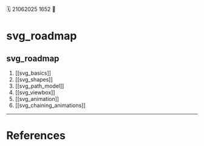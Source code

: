 🗓️ 21062025 1652
📎

# svg_roadmap

## svg_roadmap
1. [[svg_basics]]
2. [[svg_shapes]]
3. [[svg_path_model]]
4. [[svg_viewbox]]
5. [[svg_animation]]
6. [[svg_chaining_animations]]

---
# References
